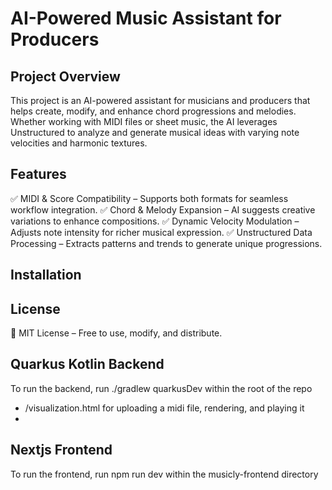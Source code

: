 # AI-Powered Music Assistant for Producers
## Project Overview
This project is an AI-powered assistant for musicians and producers that helps create, modify, and enhance chord progressions and melodies. Whether working with MIDI files or sheet music, the AI leverages Unstructured to analyze and generate musical ideas with varying note velocities and harmonic textures.

## Features
✅ MIDI & Score Compatibility – Supports both formats for seamless workflow integration.
✅ Chord & Melody Expansion – AI suggests creative variations to enhance compositions.
✅ Dynamic Velocity Modulation – Adjusts note intensity for richer musical expression.
✅ Unstructured Data Processing – Extracts patterns and trends to generate unique progressions.

## Installation
<TODO>

## License
📜 MIT License – Free to use, modify, and distribute.

## Quarkus Kotlin Backend
To run the backend, run ./gradlew quarkusDev within the root of the repo
- /visualization.html for uploading a midi file, rendering, and playing it
- 
## Nextjs Frontend
To run the frontend, run npm run dev within the musicly-frontend directory

